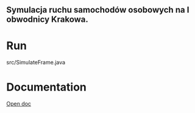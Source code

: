 ## Symulacja ruchu samochodów osobowych na I obwodnicy Krakowa.

# Run

src/SimulateFrame.java

# Documentation

[Open doc](https://github.com/MrRedonis/DSCS-Project/blob/master/doc/Projekt_SDSZ.pdf)
